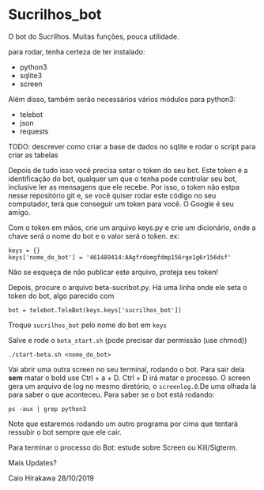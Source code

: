 # Sucrilhos\_bot

O bot do Sucrilhos. Muitas funções, pouca utilidade.

para rodar, tenha certeza de ter instalado:

- python3
- sqlite3
- screen

Além disso, também serão necessários vários módulos para python3:

- telebot
- json
- requests

TODO: descrever como criar a base de dados no sqlite e rodar o script para criar as tabelas

Depois de tudo isso você precisa setar o token do seu bot. Este token é a identificação do bot,
qualquer um que o tenha pode controlar seu bot, inclusive ler as mensagens que ele recebe.
Por isso, o token não estpa nesse repositório git e, se você quiser rodar este código no
seu computador, terá que conseguir um token para você. O Google é seu amigo.

Com o token em mãos, crie um arquivo keys.py e crie um dicionário, onde a chave será  o nome do
bot e o valor será o token. ex:
```
keys = {}
keys['nome_do_bot'] = '461489414:AAgfrdomgfdmp156rge1g6r156dsf'
```

Não se esqueça de não publicar este arquivo, proteja seu token!

Depois, procure o arquivo beta-sucribot.py. Há uma linha onde ele seta o token do bot,
algo parecido com 
```
bot = telebot.TeleBot(keys.keys['sucrilhos_bot'])
```

Troque `sucrilhos_bot` pelo nome do bot em `keys`


Salve e rode o `beta_start.sh` (pode precisar dar permissão (use chmod))
```
./start-beta.sh <nome_do_bot>
```

Vai abrir uma outra screen no seu terminal, rodando o bot. Para sair dela **sem** matar o bold
use Ctrl + a + D. Ctrl + D irá matar o processo.
O screen gera um arquivo de log no mesmo diretório, o `screenlog.0`.De uma olhada lá para saber o que
 aconteceu.
Para saber se o bot está rodando:
```
ps -aux | grep python3
```

Note que estaremos rodando um outro programa por cima que tentará ressubir o bot sempre que ele cair.

Para terminar o processo do Bot: estude sobre Screen ou Kill/Sigterm.

Mais Updates?

Caio Hirakawa 28/10/2019

